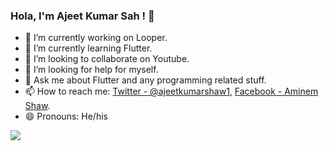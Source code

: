 


### Hola, I'm Ajeet Kumar Sah ! 👋



- 🔭 I’m currently working on Looper.
- 🌱 I’m currently learning Flutter.
- 👯 I’m looking to collaborate on Youtube.
- 🤔 I’m looking for help for myself.
- 💬 Ask me about Flutter and any programming related stuff.
- 📫 How to reach me: [Twitter - @ajeetkumarshaw1](https://twitter.com/ajeetkumarshaw1),
                      [Facebook - Aminem Shaw](https://www.facebook.com/ajeetkumar.shaw.925).
- 😄 Pronouns: He/his



<img src="https://github-readme-stats.vercel.app/api?username=Ajeetshaw&&show_icons=true&title_color=ffffff&icon_color=00c1bc&text_color=daf7dc&bg_color=151515">
